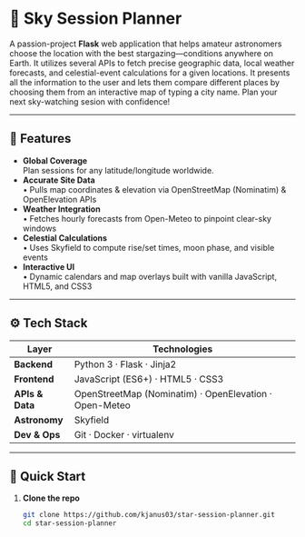 # 🌠 Sky Session Planner

A passion-project **Flask** web application that helps amateur astronomers choose the location with the best stargazing—conditions anywhere on Earth. It utilizes several APIs to fetch precise geographic data, local weather forecasts, and celestial-event calculations for a given locations. It presents all the information to the user and lets them compare different places by choosing them from an interactive map of typing a city name. Plan your next sky-watching sesion with confidence!

---

## 🔧 Features

- **Global Coverage**  
  Plan sessions for any latitude/longitude worldwide.  
- **Accurate Site Data**  
  • Pulls map coordinates & elevation via OpenStreetMap (Nominatim) & OpenElevation APIs  
- **Weather Integration**  
  • Fetches hourly forecasts from Open-Meteo to pinpoint clear-sky windows  
- **Celestial Calculations**  
  • Uses Skyfield to compute rise/set times, moon phase, and visible events  
- **Interactive UI**  
  • Dynamic calendars and map overlays built with vanilla JavaScript, HTML5, and CSS3  

---

## ⚙️ Tech Stack

| Layer                | Technologies                                              |
|----------------------|-----------------------------------------------------------|
| **Backend**          | Python 3 · Flask · Jinja2                                 |
| **Frontend**         | JavaScript (ES6+) · HTML5 · CSS3                          |
| **APIs & Data**      | OpenStreetMap (Nominatim) · OpenElevation · Open-Meteo    |
| **Astronomy**        | Skyfield                                                   |
| **Dev & Ops**        | Git · Docker · virtualenv                                 |

---

## 🚀 Quick Start

1. **Clone the repo**  
   ```bash
   git clone https://github.com/kjanus03/star-session-planner.git
   cd star-session-planner
